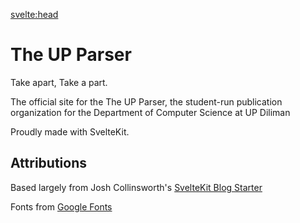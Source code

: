 <svelte:head>

<title>About</title>
</svelte:head>

# The UP Parser

Take apart, Take a part.

The official site for the The UP Parser, the student-run publication organization for the Department of Computer Science at UP Diliman

Proudly made with SvelteKit.

## Attributions

Based largely from Josh Collinsworth's [SvelteKit Blog Starter](https://github.com/josh-collinsworth/sveltekit-blog-starter)

Fonts from [Google Fonts](https://fonts.google.com/)
